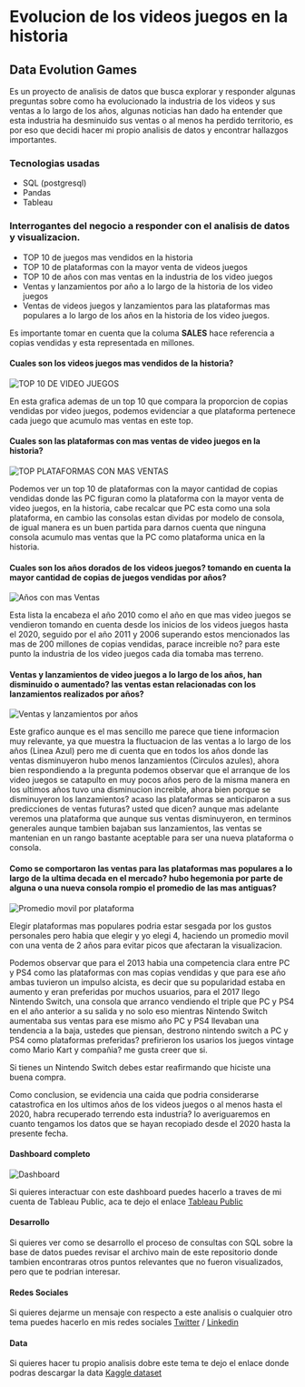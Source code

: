 # Evolucion de los videos juegos en la historia
## Data Evolution Games
Es un proyecto de analisis de datos que busca explorar y responder algunas preguntas sobre como ha evolucionado la industria de los videos y sus ventas a lo largo de los años, algunas noticias han dado ha entender que esta industria ha desminuido sus ventas o al menos ha perdido territorio, es por eso que decidi hacer mi propio analisis de datos y encontrar hallazgos importantes.

### Tecnologias usadas
- SQL (postgresql)
- Pandas
- Tableau

### Interrogantes del negocio a responder con el analisis de datos y visualizacion.

- TOP 10 de  juegos mas vendidos en la historia
- TOP 10 de plataformas con la mayor venta de videos juegos
- TOP 10 de años con mas ventas en la industria de los video juegos
- Ventas y lanzamientos por año a lo largo de la historia de los video juegos
- Ventas de videos juegos y lanzamientos para las plataformas mas populares a lo largo de los años en la historia de los video juegos.

Es importante tomar en cuenta que la columa **SALES** hace referencia a copias vendidas y esta representada en millones.

#### Cuales son los videos juegos mas vendidos de la historia?
![TOP 10 DE VIDEO JUEGOS](https://live.staticflickr.com/65535/52781950796_ecc5af343b_c.jpg "TOP 10 DE VIDEO JUEGOS")

En esta grafica ademas de un top 10 que compara la proporcion de copias vendidas por video juegos,  podemos evidenciar a que plataforma pertenece cada juego que acumulo mas ventas en este top.

#### Cuales son las plataformas con mas ventas de video juegos en la historia?

![TOP PLATAFORMAS CON MAS VENTAS](https://live.staticflickr.com/65535/52782425218_15f6736c29_w.jpg "TOP PLATAFORMAS CON MAS VENTAS")

Podemos ver un top 10 de plataformas con la mayor cantidad de copias vendidas donde las PC figuran como la plataforma con la mayor venta de video juegos, en la historia, cabe recalcar que PC esta como una sola plataforma, en cambio las consolas estan dividas por modelo de consola, de igual manera es un buen partida para darnos cuenta que ninguna consola acumulo mas ventas que la PC como plataforma unica en la historia.

#### Cuales son los años dorados de los videos juegos? tomando en cuenta la mayor cantidad de copias de juegos vendidas por años?

![Años con mas Ventas](https://live.staticflickr.com/65535/52781441942_274be33e45_c.jpg "Años con mas Ventas")

Esta lista la encabeza el año 2010 como el año en que mas video juegos se vendieron tomando en cuenta desde los inicios  de los videos juegos hasta el 2020, seguido por el año 2011 y 2006 superando estos mencionados las mas de 200 millones de copias vendidas, parace increible no? para este punto la industria de los video juegos cada dia tomaba mas terreno.

#### Ventas y lanzamientos de video juegos a lo largo de los años, han disminuido o aumentado? las ventas estan relacionadas con  los lanzamientos realizados por años?

![Ventas y lanzamientos por años](https://live.staticflickr.com/65535/52782252709_36ef5df3ce_w.jpg "Ventas y lanzamientos por años")

Este grafico aunque es el mas sencillo me parece que tiene informacion muy relevante, ya que muestra la fluctuacion de las ventas a lo largo de los años (Linea Azul) pero me di cuenta que en todos los años donde las ventas disminuyeron hubo menos lanzamientos (Circulos azules), ahora bien respondiendo a la pregunta podemos observar que el arranque de los video juegos se catapulto en muy pocos años pero de la misma manera en los ultimos años tuvo una disminucion increible, ahora bien porque se disminuyeron los lanzamientos? acaso las plataformas se anticiparon a sus predicciones de ventas futuras? usted que dicen? aunque mas adelante veremos una plataforma que aunque sus ventas disminuyeron, en terminos generales aunque tambien bajaban sus lanzamientos, las ventas se mantenian en un rango bastante aceptable para ser una nueva plataforma o consola.

#### Como se comportaron las ventas para las plataformas mas populares a lo largo de la ultima decada en el mercado? hubo hegemonia por parte de alguna o una nueva consola rompio el promedio de las mas antiguas?

![Promedio movil por plataforma](https://live.staticflickr.com/65535/52781510102_cccee6be30_z.jpg "Promedio movil por plataforma")

Elegir plataformas mas populares podria estar sesgada por los gustos personales pero habia que elegir y yo elegi 4, haciendo un promedio movil con una venta de 2 años para evitar picos que afectaran la visualizacion.

Podemos observar que para el 2013 habia una competencia clara entre PC y PS4 como las plataformas con mas copias vendidas y que para ese año ambas tuvieron un impulso alcista, es decir que su popularidad estaba en aumento y eran preferidas por muchos usuarios, para el 2017 llego Nintendo Switch, una consola que arranco vendiendo el triple que PC y PS4 en el año anterior a su salida y no solo eso mientras Nintendo Switch aumentaba sus ventas para ese mismo año PC y PS4 llevaban una tendencia a la baja, ustedes que piensan, destrono nintendo switch a PC y PS4 como plataformas preferidas? prefirieron los usarios los juegos vintage como Mario Kart y compañia? me gusta creer que si.

Si tienes un Nintendo Switch debes estar reafirmando que hiciste una buena compra.

Como conclusion, se evidencia una caida que podria considerarse catastrofica en los ultimos años de los videos juegos o  al menos hasta el 2020, habra recuperado terrendo esta industria? lo averiguaremos en cuanto tengamos los datos que se hayan recopiado desde el 2020 hasta la presente fecha.

#### Dashboard completo
![Dashboard](https://live.staticflickr.com/65535/52782079201_f0694056a9.jpg "Dashboard")

Si quieres interactuar con este dashboard puedes hacerlo a traves de mi cuenta de Tableau Public, aca te dejo el enlace [Tableau Public](http://https://public.tableau.com/views/Visualizaciones_16801965730580/Dashboard1?:language=es-ES&:display_count=n&:origin=viz_share_link "Tableau Public")

#### Desarrollo
Si quieres ver como se desarrollo el proceso de consultas con SQL sobre la base de datos puedes revisar el archivo main de este repositorio donde tambien encontraras otros puntos relevantes que no fueron visualizados, pero que te podrian interesar.

#### Redes Sociales
Si quieres dejarme un mensaje con respecto a este analisis o cualquier otro tema puedes hacerlo en mis redes sociales [Twitter](http://https://twitter.com/madriz03 "Twitter") / [Linkedin](http://https://www.linkedin.com/in/javiermadriz3/ "Linkedin")

#### Data
Si quieres hacer tu propio analisis dobre este tema te dejo el enlace donde podras descargar la data  [Kaggle dataset](http://https://www.kaggle.com/datasets/holmjason2/videogamedata "Kaggle dataset")
